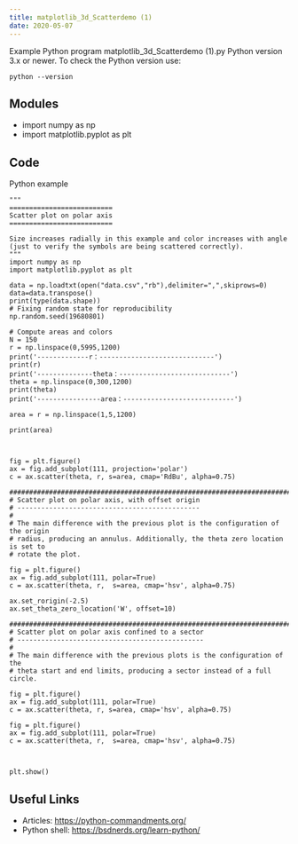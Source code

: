 ```yaml
---
title: matplotlib_3d_Scatterdemo (1)
date: 2020-05-07
---
```

Example Python program matplotlib_3d_Scatterdemo (1).py
Python version 3.x or newer.
To check the Python version use:

    python --version

## Modules

* import numpy as np
* import matplotlib.pyplot as plt

## Code

Python example

    """
    ==========================
    Scatter plot on polar axis
    ==========================
    
    Size increases radially in this example and color increases with angle
    (just to verify the symbols are being scattered correctly).
    """
    import numpy as np
    import matplotlib.pyplot as plt
    
    data = np.loadtxt(open("data.csv","rb"),delimiter=",",skiprows=0)
    data=data.transpose()
    print(type(data.shape))
    # Fixing random state for reproducibility
    np.random.seed(19680801)
    
    # Compute areas and colors
    N = 150
    r = np.linspace(0,5995,1200)
    print('-------------r：-----------------------------')
    print(r)
    print('--------------theta：----------------------------')
    theta = np.linspace(0,300,1200)
    print(theta)
    print('----------------area：----------------------------')
    
    area = r = np.linspace(1,5,1200)
    
    print(area)
    
    
    
    fig = plt.figure()
    ax = fig.add_subplot(111, projection='polar')
    c = ax.scatter(theta, r, s=area, cmap='RdBu', alpha=0.75)
    
    ###############################################################################
    # Scatter plot on polar axis, with offset origin
    # ----------------------------------------------
    #
    # The main difference with the previous plot is the configuration of the origin
    # radius, producing an annulus. Additionally, the theta zero location is set to
    # rotate the plot.
    
    fig = plt.figure()
    ax = fig.add_subplot(111, polar=True)
    c = ax.scatter(theta, r,  s=area, cmap='hsv', alpha=0.75)
    
    ax.set_rorigin(-2.5)
    ax.set_theta_zero_location('W', offset=10)
    
    ###############################################################################
    # Scatter plot on polar axis confined to a sector
    # -----------------------------------------------
    #
    # The main difference with the previous plots is the configuration of the
    # theta start and end limits, producing a sector instead of a full circle.
    
    fig = plt.figure()
    ax = fig.add_subplot(111, polar=True)
    c = ax.scatter(theta, r, s=area, cmap='hsv', alpha=0.75)
    
    fig = plt.figure()
    ax = fig.add_subplot(111, polar=True)
    c = ax.scatter(theta, r,  s=area, cmap='hsv', alpha=0.75)
    
    
    
    plt.show()
    

## Useful Links

- Articles: https://python-commandments.org/
- Python shell: https://bsdnerds.org/learn-python/
